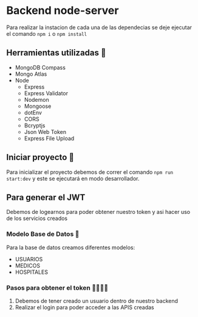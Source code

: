# Backend node-server
Para realizar la instacion de cada una de las dependecias se deje ejecutar el comando `npm i` o `npm install`

## Herramientas utilizadas 🔧

- MongoDB Compass 
- Mongo Atlas
- Node
  - Express
  - Express Validator
  - Nodemon
  - Mongoose
  - dotEnv
  - CORS
  - Bcryptjs
  - Json Web Token
  - Express File Upload

## Iniciar proyecto 🚀

Para inicializar el proyecto debemos de correr el comando `npm run start:dev` y este se ejecutará en modo desarrollador.

## Para generar el JWT

Debemos de logearnos para poder obtener nuestro token y asi hacer uso de los servicios creados

### Modelo Base de Datos 💾

Para la base de datos creamos diferentes modelos:

- USUARIOS
- MEDICOS
- HOSPITALES

### Pasos para obtener el token 🏃🏽‍♂️‍➡️

1. Debemos de tener creado un usuario dentro de nuestro backend
2. Realizar el login para poder acceder a las APIS creadas